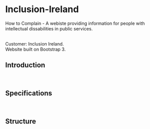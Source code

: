 
# Inclusion-Ireland
<p>How to Complain - A webiste providing information for people with intellectual dissabilities in public services.</p>
</br>Customer: Inclusion Ireland.
</br>Website built on Bootstrap 3.
<p>
<h2>Introduction</h2> <br/>

</p>
<p>
<h2>Specifications </h2> <br/>

</p>
<p>
<h2>Structure </h2> <br/>

</p>

